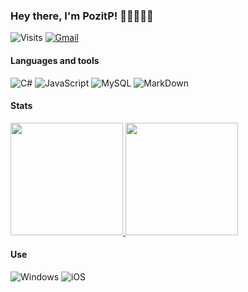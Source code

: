 ### Hey there, I'm PozitP! 👋🏼👨🏻‍💻
![Visits](http://estruyf-github.azurewebsites.net/api/VisitorHit?user=Envoy-VC&repo=Envoy-VC-visitors-badge&countColorcountColor&countColor=%237B1E7A)
[![Gmail](https://img.shields.io/badge/Gmail-D14836?style=for-the-badge&logo=gmail&logoColor=white&link=mailto:pozitp.code@gmail.com)](mailto:pozitp.code@gmail.com)
<br>

#### Languages and tools

![C#](https://img.shields.io/badge/C%23-239120?style=for-the-badge&logo=c-sharp&logoColor=white)
![JavaScript](https://img.shields.io/badge/JavaScript-323330?style=for-the-badge&logo=javascript&logoColor=F7DF1E)
![MySQL](https://img.shields.io/badge/MySQL-00000F?style=for-the-badge&logo=mysql&logoColor=white)
![MarkDown](https://img.shields.io/badge/Markdown-000000?style=for-the-badge&logo=markdown&logoColor=white)
<br>

#### Stats

<a href="https://github.com/PozitP">
  <img height="180em" src="https://github-readme-stats.vercel.app/api?username=PozitP&theme=dark&show_icons=true" />
  <img height="180em" src="https://github-readme-stats.vercel.app/api/top-langs/?username=PozitP&theme=dark&layout=compact" />
</a>      
<br>

#### Use

![Windows](https://img.shields.io/badge/Windows-0078D6?style=for-the-badge&logo=windows&logoColor=white)
![iOS](https://img.shields.io/badge/iOS-000000?style=for-the-badge&logo=ios&logoColor=white)
